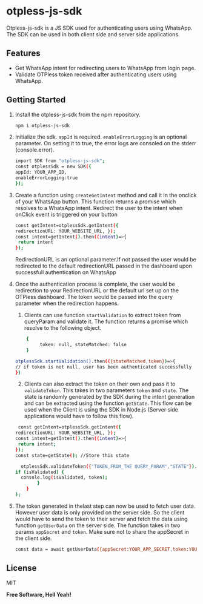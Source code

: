 # otpless-js-sdk

Otpless-js-sdk is a JS SDK used for authenticating users using WhatsApp. The SDK can be used in both client side and server side applications.

## Features

- Get WhatsApp intent for redirecting users to WhatsApp from login page.
- Validate OTPless token received after authenticating users using WhatsApp.

## Getting Started

1.  Install the otpless-js-sdk from the npm repository.

    ```sh
    npm i otpless-js-sdk
    ```

2.  Initialize the sdk. `appId` is required. `enableErrorLogging` is an optional parameter. On setting it to true, the error logs are consoled on the stderr (console.error).
    ```sh
    import SDK from "otpless-js-sdk";
    const otplessSdk = new SDK({
    appId: YOUR_APP_ID,
    enableErrorLogging:true
    });
    ```
3.  Create a function using `createGetIntent` method and call it in the onclick of your WhatsApp button. This function returns a promise which resolves to a WhatsApp intent. Redirect the user to the intent when onClick event is triggered on your button

    ```sh
    const getIntent=otplessSdk.getIntent({
    redirectionURL: YOUR_WEBSITE_URL, });
    const intent=getIntent().then((intent)=>{
     return intent
    });

    ```

    RedirectionURL is an optional parameter.If not passed the user would be redirected to the default redirectionURL passed in the dashboard upon successfull authentication on WhatsApp

4.  Once the authentication process is complete, the user would be redirection to your RedirectionURL or the default url set up on the OTPless dashboard. The token would be passed into the query parameter when the redirection happens.

    1.  Clients can use function `startValidation` to extract token from queryParam and validate it. The function returns a promise which resolve to the following object.

    ```sh
        {
             token: null, stateMatched: false
        }
    ```

    ```sh
    otplessSdk.startValidation().then(({stateMatched,token})=>{
    // if token is not null, user has been authenticated successfully
    })
    ```

    2.  Clients can also extract the token on their own and pass it to `validateToken`. This takes in two parameters `token` and `state`. The state is randomly generated by the SDK during the intent generation and can be extracted using the function `getState`. This flow can be used when the Client is using the SDK in Node.js (Server side applications would have to follow this flow).

    ```sh
     const getIntent=otplessSdk.getIntent({
    redirectionURL: YOUR_WEBSITE_URL, });
    const intent=getIntent().then((intent)=>{
     return intent;
    });
    const state=getState(); //Store this state
    ```

    ```sh
      otplessSdk.validateToken({"TOKEN_FROM_THE QUERY_PARAM","STATE"}).then(({ isValidated, token }) => {
    if (isValidated) {
      console.log(isValidated, token);
            }
        }
    );
    ```

5.  The token generated in thelast step can now be used to fetch user data. However user data is only provided on the server side. So the client would have to send the token to their server and fetch the data using function `getUserData` on the server side. The function takes in two params `appSecret` and `token`. Make sure not to share the appSecret in the client side.
    ```sh
    const data = await getUserData({appSecret:YOUR_APP_SECRET,token:YOUR_APP_TOKEN})
    ```

## License

MIT

**Free Software, Hell Yeah!**

